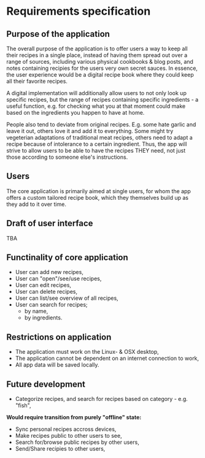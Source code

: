 # Requirements specification

## Purpose of the application

The overall purpose of the application is to offer users a way to keep all their recipes in a single place,
instead of having them spread out over a range of sources, including various physical cookbooks & blog posts,
and notes containing recipies for the users very own secret sauces. In essence, the user experience would be a digital recipe book 
where they could keep all their favorite recipes.

A digital implementation will additionally allow users to not only look up specific recipes, but the range of 
recipes containing specific ingredients - a useful function, e.g. for checking what you at that moment could 
make based on the ingredients you happen to have at home.

People also tend to deviate from original recipes. E.g. some hate garlic and leave it out, others love it
and add it to everything. Some might try vegeterian adaptations of traditional meat recipes, others need to
adapt a recipe because of intolerance to a certain ingredient. Thus, the app will strive to allow users to be able 
to have the recipes THEY need, not just those according to someone else's instructions.


## Users

The core application is primarily aimed at single users, for whom the app offers a custom tailored recipe book, 
which they themselves build up as they add to it over time.


## Draft of user interface

TBA


## Functinality of core application

- User can add new recipes,
- User can "open"/see/use recipes,
- User can edit recipes,
- User can delete recipes,
- User can list/see overview of all recipes,
- User can search for recipes;
	- by name,
	- by ingredients.



## Restrictions on application

- The application must work on the Linux- & OSX desktop, 
- The application cannot be dependent on an internet connection to work,
- All app data will be saved locally.


## Future development

- Categorize recipes, and search for recipes based on category - e.g. "fish",

**Would require transition from purely "offline" state:**
- Sync personal recipes accross devices,
- Make recipes public to other users to see,
- Search for/browse public recipes by other users,
- Send/Share recipies to other users,
